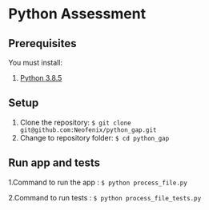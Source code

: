 # Python Assessment

## Prerequisites
You must install:

1. [Python 3.8.5](https://www.python.org/downloads/)

## Setup
1. Clone the repository: `$ git clone git@github.com:Neofenix/python_gap.git`
2. Change to repository folder: `$ cd python_gap`

## Run app and tests
1.Command to run the app : ```$ python process_file.py```

2.Command to run tests : ```$ python process_file_tests.py```
